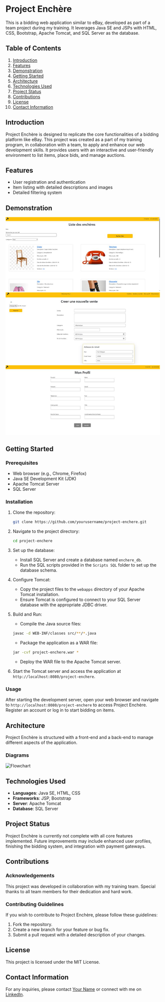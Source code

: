 # Project Enchère

This is a bidding web application similar to eBay, developed as part of a team project during my training. It leverages Java SE and JSPs with HTML, CSS, Bootstrap, Apache Tomcat, and SQL Server as the database.

## Table of Contents

1. [Introduction](#introduction)
2. [Features](#features)
3. [Demonstration](#demonstration)
4. [Getting Started](#getting-started)
5. [Architecture](#architecture)
6. [Technologies Used](#technologies-used)
7. [Project Status](#project-status)
8. [Contributions](#contributions)
9. [License](#license)
10. [Contact Information](#contact-information)

## Introduction

Project Enchère is designed to replicate the core functionalities of a bidding platform like eBay. This project was created as a part of my training program, in collaboration with a team, to apply and enhance our web development skills. It provides users with an interactive and user-friendly environment to list items, place bids, and manage auctions.

## Features

- User registration and authentication
- Item listing with detailed descriptions and images
- Detailed filtering system

## Demonstration

![Screenshot](https://github.com/Alin1233/ProjetEnchere/blob/main/screenshots/Home%20Page.jpg?raw=true)
![Screenshot](https://github.com/Alin1233/ProjetEnchere/blob/main/screenshots/New%20Auction.jpg?raw=true)
![Screenshot](https://github.com/Alin1233/ProjetEnchere/blob/main/screenshots/Sign%20Up.jpg?raw=true)



## Getting Started

### Prerequisites

- Web browser (e.g., Chrome, Firefox)
- Java SE Development Kit (JDK)
- Apache Tomcat Server
- SQL Server

### Installation

1. Clone the repository:
    ```bash
    git clone https://github.com/yourusername/project-enchere.git
    ```
2. Navigate to the project directory:
    ```bash
    cd project-enchere
    ```
3. Set up the database:
    - Install SQL Server and create a database named `enchere_db`.
    - Run the SQL scripts provided in the `Scripts SQL` folder to set up the database schema.

4. Configure Tomcat:
    - Copy the project files to the `webapps` directory of your Apache Tomcat installation.
    - Ensure Tomcat is configured to connect to your SQL Server database with the appropriate JDBC driver.

5. Build and Run:
    - Compile the Java source files:
    ```bash
    javac -d WEB-INF/classes src/**/*.java
    ```
    - Package the application as a WAR file:
    ```bash
    jar -cvf project-enchere.war *
    ```
    - Deploy the WAR file to the Apache Tomcat server.

6. Start the Tomcat server and access the application at `http://localhost:8080/project-enchere`.

### Usage

After starting the development server, open your web browser and navigate to `http://localhost:8080/project-enchere` to access Project Enchère. Register an account or log in to start bidding on items.

## Architecture

Project Enchère is structured with a front-end and a back-end to manage different aspects of the application.

### Diagrams

![Flowchart](link-to-flowchart.png)

## Technologies Used

- **Languages**: Java SE, HTML, CSS
- **Frameworks**: JSP, Bootstrap
- **Server**: Apache Tomcat
- **Database**: SQL Server

## Project Status

Project Enchère is currently not complete with all core features implemented. Future improvements may include enhanced user profiles, finishing the bidding system, and integration with payment gateways.

## Contributions

### Acknowledgements

This project was developed in collaboration with my training team. Special thanks to all team members for their dedication and hard work.

### Contributing Guidelines

If you wish to contribute to Project Enchère, please follow these guidelines:
1. Fork the repository.
2. Create a new branch for your feature or bug fix.
3. Submit a pull request with a detailed description of your changes.

## License

This project is licensed under the MIT License.

## Contact Information

For any inquiries, please contact [Your Name](mailto:herciualin10@gmail.com) or connect with me on [LinkedIn](https://linkedin.com/in/alin-herciu-22a550284/).
